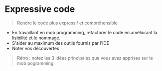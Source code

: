 # Expressive code

> Rendre le code plus expressif et compréhensible

- En travaillant en mob programming, refactorer le code en améliorant la lisibilité et le nommage.
- S'aider au maximum des outils fournis par l'IDE
- Noter vos découvertes

> Rétro : notez les 3 idées principales que vous avez apprises sur le mob pogramming
